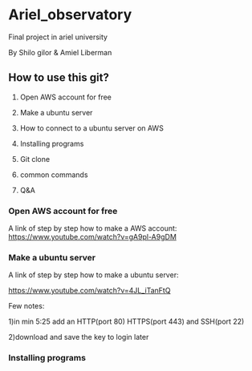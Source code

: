 # Ariel_observatory

Final project in ariel university

By Shilo gilor & Amiel Liberman

## How to use this git?

1) Open AWS account for free

2) Make a ubuntu server

3) How to connect to a ubuntu server on AWS

4) Installing programs

5) Git clone 

6) common commands

7) Q&A

### Open AWS account for free

A link of step by step how to make a AWS account:
https://www.youtube.com/watch?v=gA9pl-A9gDM

### Make a ubuntu server

A link of step by step how to make a ubuntu server:

https://www.youtube.com/watch?v=4JL_iTanFtQ

Few notes:

1)in min 5:25 add an HTTP(port 80) HTTPS(port 443) and SSH(port 22) 

2)download and save the key to login later

### Installing programs
